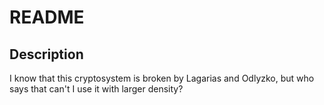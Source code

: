 # README

## Description

I know that this cryptosystem is broken by Lagarias and Odlyzko, but who says that can't I use it with larger density?
